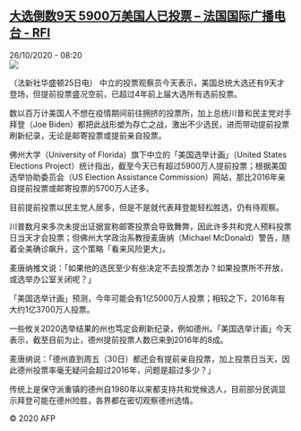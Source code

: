 <!--1603698902000-->
[大选倒数9天 5900万美国人已投票 – 法国国际广播电台 - RFI](http://www.rfi.fr//cn/contenu/20201026-%E5%A4%A7%E9%80%89%E5%80%92%E6%95%B09%E5%A4%A9-5900%E4%B8%87%E7%BE%8E%E5%9B%BD%E4%BA%BA%E5%B7%B2%E6%8A%95%E7%A5%A8)
------

<div>26/10/2020 - 08:20</div><img src="https://s.rfi.fr/media/display/a18ad3c0-175e-11eb-b4b0-005056a964fe/w:310/p:16x9/int0014b.201026152010.jpg"><div class="t-content__body u-clearfix"><p>（法新社华盛顿25日电）    中立的投票观察员今天表示，美国总统大选还有9天才登场，但提前投票盛况空前，已超过4年前上届大选所有选前投票。</p><p>    数以百万计美国人不想在疫情期间前往拥挤的投票所，加上总统川普和民主党对手拜登（Joe Biden）都把此战形塑为存亡之战，激出不少选民，进而带动提前投票刷新纪录，无论是邮寄投票或提前亲自投票。</p><p>    佛州大学（University of Florida）旗下中立的「美国选举计画」（United States Elections Project）统计指出，截至今天已有超过5900万人提前投票；根据美国选举协助委员会（US Election Assistance Commission）网站，那比2016年亲自提前投票或邮寄投票的5700万人还多。</p><p>    目前提前投票以民主党人居多，但是不是就代表拜登能轻松胜选，仍有待观察。</p><p>    川普数月来多次未提出证据宣称邮寄投票会导致舞弊，因此许多共和党人预料投票日当天才会投票；但佛州大学政治系教授麦唐纳（Michael McDonald）警告，随着全美确诊飙升，这个策略「看来风险更大」。</p><p>    麦唐纳推文说：「如果他的选民至少有些决定不去投票怎办？如果投票所不开放，或选举办公室关闭呢？」</p><p>    「美国选举计画」预测，今年可能会有1亿5000万人投票；相较之下，2016年有大约1亿3700万人投票。</p><p>    一些攸关2020选举结果的州也笃定会刷新纪录，例如德州。「美国选举计画」今天表示，截至目前为止，德州提前投票人数已来到2016年的8成。</p><p>    麦唐纳说：「德州直到周五（30日）都还会有提前亲自投票，加上投票日当天，因此德州投票率毫无疑问会超过2016年，问题是超过多少？」</p><p>    传统上是保守派重镇的德州自1980年以来都支持共和党候选人，目前部分民调显示拜登可能在德州险胜，各界都在密切观察德州选情。</p><p class="t-copyright">© 2020 AFP</p>        </div>
